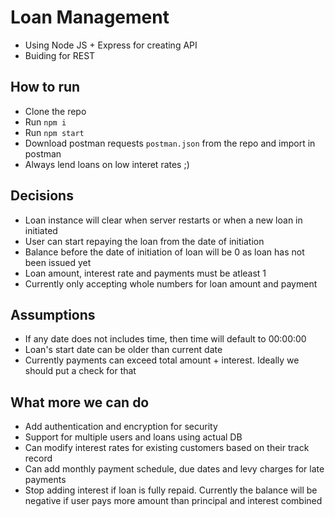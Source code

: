 # Loan Management

* Using Node JS + Express for creating API
* Buiding for REST

## How to run

* Clone the repo
* Run `npm i`
* Run `npm start`
* Download postman requests `postman.json` from the repo and import in postman
* Always lend loans on low interet rates ;)

## Decisions

* Loan instance will clear when server restarts or when a new loan in initiated
* User can start repaying the loan from the date of initiation
* Balance before the date of initiation of loan will be 0 as loan has not been issued yet
* Loan amount, interest rate and payments must be atleast 1
* Currently only accepting whole numbers for loan amount and payment

## Assumptions

* If any date does not includes time, then time will default to 00:00:00
* Loan's start date can be older than current date
* Currently payments can exceed total amount + interest. Ideally we should put a check for that

## What more we can do

* Add authentication and encryption for security
* Support for multiple users and loans using actual DB
* Can modify interest rates for existing customers based on their track record
* Can add monthly payment schedule, due dates and levy charges for late payments
* Stop adding interest if loan is fully repaid. Currently the balance will be negative if user pays more amount than principal and interest combined
